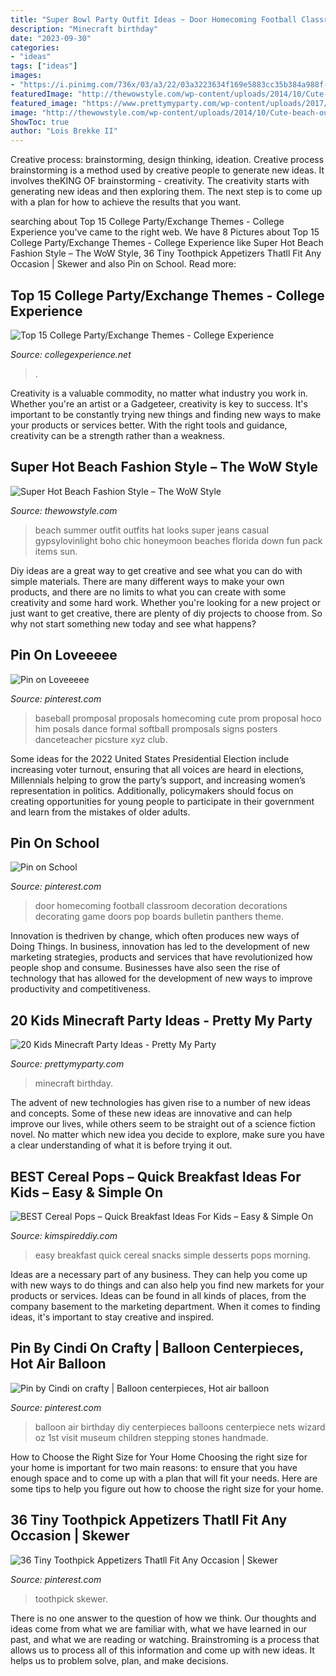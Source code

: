 ```yaml
---
title: "Super Bowl Party Outfit Ideas ~ Door Homecoming Football Classroom Decoration Decorations Decorating Game Doors Pop Boards Bulletin Panthers Theme"
description: "Minecraft birthday"
date: "2023-09-30"
categories:
- "ideas"
tags: ["ideas"]
images:
- "https://i.pinimg.com/736x/03/a3/22/03a3223634f169e5883cc35b384a988f--balloon-party-balloon-ideas.jpg"
featuredImage: "http://thewowstyle.com/wp-content/uploads/2014/10/Cute-beach-outfit.jpg"
featured_image: "https://www.prettymyparty.com/wp-content/uploads/2017/06/minecraft-tnt-birthday-cake.jpg"
image: "http://thewowstyle.com/wp-content/uploads/2014/10/Cute-beach-outfit.jpg"
ShowToc: true
author: "Lois Brekke II"
---
```



Creative process: brainstorming, design thinking, ideation.
Creative process brainstorming is a method used by creative people to generate new ideas. It involves theKING OF brainstorming - creativity. The creativity starts with generating new ideas and then exploring them. The next step is to come up with a plan for how to achieve the results that you want.

	

		
searching about Top 15 College Party/Exchange Themes - College Experience you've came to the right web. We have 8 Pictures about Top 15 College Party/Exchange Themes - College Experience like Super Hot Beach Fashion Style – The WoW Style, 36 Tiny Toothpick Appetizers Thatll Fit Any Occasion | Skewer and also Pin on School. Read more:
		
    
## Top 15 College Party/Exchange Themes - College Experience

<img loading=lazy src="https://collegexperience.net/wp-content/uploads/2016/11/college-party-themes.jpg" onerror="this.onerror=null;this.src='https://tse2.mm.bing.net/th?id=OIP.eE2_LvFUJN9763tQSgHmGAHaEo&amp;pid=15.1';" alt="Top 15 College Party/Exchange Themes - College Experience">

_Source: collegexperience.net_

>. 

	

Creativity is a valuable commodity, no matter what industry you work in. Whether you're an artist or a Gadgeteer, creativity is key to success. It's important to be constantly trying new things and finding new ways to make your products or services better. With the right tools and guidance, creativity can be a strength rather than a weakness.

    
## Super Hot Beach Fashion Style – The WoW Style

<img loading=lazy src="http://thewowstyle.com/wp-content/uploads/2014/10/Cute-beach-outfit.jpg" onerror="this.onerror=null;this.src='https://tse2.mm.bing.net/th?id=OIP.xK26bpgRQfvQasB57xrdvAHaLH&amp;pid=15.1';" alt="Super Hot Beach Fashion Style – The WoW Style">

_Source: thewowstyle.com_

>beach summer outfit outfits hat looks super jeans casual gypsylovinlight boho chic honeymoon beaches florida down fun pack items sun. 

	

Diy ideas are a great way to get creative and see what you can do with simple materials. There are many different ways to make your own products, and there are no limits to what you can create with some creativity and some hard work. Whether you're looking for a new project or just want to get creative, there are plenty of diy projects to choose from. So why not start something new today and see what happens?

    
## Pin On Loveeeee

<img loading=lazy src="https://i.pinimg.com/736x/45/8c/06/458c06edea28826a0dc495d900a02d03--baseball-promposal-for-her-promposal-ideas-for-him.jpg" onerror="this.onerror=null;this.src='https://tse1.mm.bing.net/th?id=OIP._Hm7oC-H9Duo76CYFcfmuQHaLG&amp;pid=15.1';" alt="Pin on Loveeeee">

_Source: pinterest.com_

>baseball promposal proposals homecoming cute prom proposal hoco him posals dance formal softball promposals signs posters danceteacher picsture xyz club. 

	

Some ideas for the 2022 United States Presidential Election include increasing voter turnout, ensuring that all voices are heard in elections, Millennials helping to grow the party’s support, and increasing women’s representation in politics. Additionally, policymakers should focus on creating opportunities for young people to participate in their government and learn from the mistakes of older adults.

    
## Pin On School

<img loading=lazy src="https://i.pinimg.com/736x/0a/a3/d1/0aa3d1b98cd42b0cfc00cf5eecd35091.jpg" onerror="this.onerror=null;this.src='https://tse1.mm.bing.net/th?id=OIP.FawsB4Fnnvj4kTtOS7knXwHaJ4&amp;pid=15.1';" alt="Pin on School">

_Source: pinterest.com_

>door homecoming football classroom decoration decorations decorating game doors pop boards bulletin panthers theme. 

	

Innovation is thedriven by change, which often produces new ways of Doing Things. In business, innovation has led to the development of new marketing strategies, products and services that have revolutionized how people shop and consume. Businesses have also seen the rise of technology that has allowed for the development of new ways to improve productivity and competitiveness.

    
## 20 Kids Minecraft Party Ideas - Pretty My Party

<img loading=lazy src="https://www.prettymyparty.com/wp-content/uploads/2017/06/minecraft-tnt-birthday-cake.jpg" onerror="this.onerror=null;this.src='https://tse1.mm.bing.net/th?id=OIP.Nf86K4GDwO6erSl9Yl5JygHaJ3&amp;pid=15.1';" alt="20 Kids Minecraft Party Ideas - Pretty My Party">

_Source: prettymyparty.com_

>minecraft birthday. 

	

The advent of new technologies has given rise to a number of new ideas and concepts. Some of these new ideas are innovative and can help improve our lives, while others seem to be straight out of a science fiction novel. No matter which new idea you decide to explore, make sure you have a clear understanding of what it is before trying it out.

    
## BEST Cereal Pops – Quick Breakfast Ideas For Kids – Easy &amp; Simple On

<img loading=lazy src="https://kimspireddiy.com/wp-content/uploads/2020/02/double-chocolate-cereal-pops-1-1.jpg" onerror="this.onerror=null;this.src='https://tse4.mm.bing.net/th?id=OIP.CkwNuIOzkgzK7nZHdJzCIwHaLH&amp;pid=15.1';" alt="BEST Cereal Pops – Quick Breakfast Ideas For Kids – Easy &amp; Simple On">

_Source: kimspireddiy.com_

>easy breakfast quick cereal snacks simple desserts pops morning. 

	

Ideas are a necessary part of any business. They can help you come up with new ways to do things and can also help you find new markets for your products or services. Ideas can be found in all kinds of places, from the company basement to the marketing department. When it comes to finding ideas, it's important to stay creative and inspired.

    
## Pin By Cindi On Crafty | Balloon Centerpieces, Hot Air Balloon

<img loading=lazy src="https://i.pinimg.com/736x/03/a3/22/03a3223634f169e5883cc35b384a988f--balloon-party-balloon-ideas.jpg" onerror="this.onerror=null;this.src='https://tse2.mm.bing.net/th?id=OIP.pgX2As-BiQzYibKgzeFc5AHaJ7&amp;pid=15.1';" alt="Pin by Cindi on crafty | Balloon centerpieces, Hot air balloon">

_Source: pinterest.com_

>balloon air birthday diy centerpieces balloons centerpiece nets wizard oz 1st visit museum children stepping stones handmade. 

	

How to Choose the Right Size for Your Home
Choosing the right size for your home is important for two main reasons: to ensure that you have enough space and to come up with a plan that will fit your needs. Here are some tips to help you figure out how to choose the right size for your home.

    
## 36 Tiny Toothpick Appetizers Thatll Fit Any Occasion | Skewer

<img loading=lazy src="https://i.pinimg.com/736x/d1/18/f1/d118f1c03db2846d386df56ed23d8e92.jpg" onerror="this.onerror=null;this.src='https://tse4.mm.bing.net/th?id=OIP.b1zekhfnm9DJa5uXO362QAHaK4&amp;pid=15.1';" alt="36 Tiny Toothpick Appetizers Thatll Fit Any Occasion | Skewer">

_Source: pinterest.com_

>toothpick skewer. 

	

There is no one answer to the question of how we think. Our thoughts and ideas come from what we are familiar with, what we have learned in our past, and what we are reading or watching. Brainstroming is a process that allows us to process all of this information and come up with new ideas. It helps us to problem solve, plan, and make decisions.

